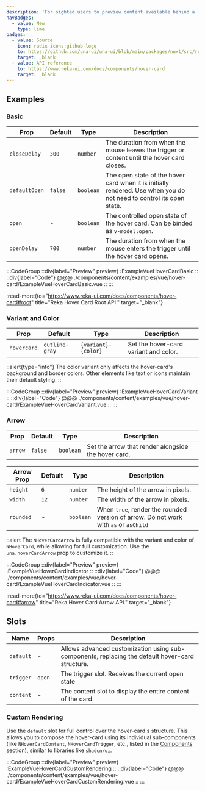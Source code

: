 ```yaml
---
description: 'For sighted users to preview content available behind a link.'
navBadges:
  - value: New
    type: lime
badges:
  - value: Source
    icon: radix-icons:github-logo
    to: https://github.com/una-ui/una-ui/blob/main/packages/nuxt/src/runtime/components/hover-card/HoverCard.vue
    target: _blank
  - value: API reference
    to: https://www.reka-ui.com/docs/components/hover-card
    target: _blank
---
```


## Examples

### Basic

| Prop          | Default | Type      | Description                                                                                                         |
| ------------- | ------- | --------- | ------------------------------------------------------------------------------------------------------------------- |
| `closeDelay`  | `300`   | `number`  | The duration from when the mouse leaves the trigger or content until the hover card closes.                         |
| `defaultOpen` | `false` | `boolean` | The open state of the hover card when it is initially rendered. Use when you do not need to control its open state. |
| `open`        | -       | `boolean` | The controlled open state of the hover card. Can be binded as `v-model:open`.                                       |
| `openDelay`   | `700`   | `number`  | The duration from when the mouse enters the trigger until the hover card opens.                                     |

:::CodeGroup
::div{label="Preview" preview}
:ExampleVueHoverCardBasic
::
::div{label="Code"}
@@@ ./components/content/examples/vue/hover-card/ExampleVueHoverCardBasic.vue
::
:::

:read-more{to="https://www.reka-ui.com/docs/components/hover-card#root" title="Reka Hover Card Root API." target="_blank"}

### Variant and Color

| Prop        | Default        | Type                | Description                           |
| ----------- | -------------- | ------------------- | ------------------------------------- |
| `hovercard` | `outline-gray` | `{variant}-{color}` | Set the hover-card variant and color. |

::alert{type="info"}
The color variant only affects the hover-card's background and border colors. Other elements like text or icons maintain their default styling.
::

:::CodeGroup
::div{label="Preview" preview}
:ExampleVueHoverCardVariant
::
::div{label="Code"}
@@@ ./components/content/examples/vue/hover-card/ExampleVueHoverCardVariant.vue
::
:::

### Arrow

| Prop    | Default | Type      | Description                                         |
| ------- | ------- | --------- | --------------------------------------------------- |
| `arrow` | `false` | `boolean` | Set the arrow that render alongside the hover card. |

| Arrow Prop | Default | Type      | Description                                                                          |
| ---------- | ------- | --------- | ------------------------------------------------------------------------------------ |
| `height`   | `6`     | `number`  | The height of the arrow in pixels.                                                   |
| `width`    | `12`    | `number`  | The width of the arrow in pixels.                                                    |
| `rounded`  | -       | `boolean` | When `true`, render the rounded version of arrow. Do not work with `as` or `asChild` |

::alert
The `NHoverCardArrow` is fully compatible with the variant and color of `NHoverCard`, while allowing for full customization. Use the `una.hoverCardArrow` prop to customize it.
::

:::CodeGroup
::div{label="Preview" preview}
:ExampleVueHoverCardIndicator
::
::div{label="Code"}
@@@ ./components/content/examples/vue/hover-card/ExampleVueHoverCardIndicator.vue
::
:::

:read-more{to="https://www.reka-ui.com/docs/components/hover-card#arrow" title="Reka Hover Card Arrow API." target="_blank"}

## Slots

| Name      | Props  | Description                                                                                     |
| --------- | ------ | ----------------------------------------------------------------------------------------------- |
| `default` | -      | Allows advanced customization using sub-components, replacing the default hover-card structure. |
| `trigger` | `open` | The trigger slot. Receives the current open state                                               |
| `content` | -      | The content slot to display the entire content of the card.                                     |

### Custom Rendering

Use the `default` slot for full control over the hover-card's structure. This allows you to compose the hover-card using its individual sub-components (like `NHoverCardContent`, `NHoverCardTrigger`, etc., listed in the [Components](#components) section), similar to libraries like `shadcn/ui`.

:::CodeGroup
::div{label="Preview" preview}
:ExampleVueHoverCardCustomRendering
::
::div{label="Code"}
@@@ ./components/content/examples/vue/hover-card/ExampleVueHoverCardCustomRendering.vue
::
:::
